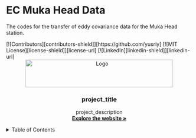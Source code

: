 # EC Muka Head Data
The codes for the transfer of eddy covariance data for the Muka Head station.

<div id="top"></div>
[![Contributors][contributors-shield]][https://github.com/yusriy]
[![MIT License][license-shield]][license-url]
[![LinkedIn][linkedin-shield]][linkedin-url]



<!-- PROJECT LOGO -->
<br />
<div align="center">
  <a href="https://atmosfera.usm.my/index.html">
    <img src="https://github.com/AtmosferaUSM/ec_mukahead/blob/main/images/logo_bg_white.png" alt="Logo" width="400" height="75">
  </a>

  <h3 align="center">project_title</h3>

  <p align="center">
    project_description
    <br />
    <a href="https://atmosfera.usm.my/index.html"><strong>Explore the website »</strong></a>
    <br />
  </p>
</div>



<!-- TABLE OF CONTENTS -->
<details>
  <summary>Table of Contents</summary>
  <ol>
    <li>
      <a href="#about-the-project">About The Project</a>
      <ul>
        <li><a href="#built-with">Built With</a></li>
      </ul>
    </li>
    <li>
      <a href="#getting-started">Getting Started</a>
      <ul>
        <li><a href="#prerequisites">Prerequisites</a></li>
        <li><a href="#installation">Installation</a></li>
      </ul>
    </li>
    <li><a href="#usage">Usage</a></li>
    <li><a href="#roadmap">Roadmap</a></li>
    <li><a href="#contributing">Contributing</a></li>
    <li><a href="#license">License</a></li>
    <li><a href="#contact">Contact</a></li>
    <li><a href="#acknowledgments">Acknowledgments</a></li>
  </ol>
</details>


